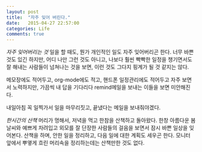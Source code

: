 ```yaml
---
layout: post
title:  "자주 잊어 버린다."
date:   2015-04-27 22:57:00
categories: Life
comments: true
---
```


*자주 잊어버리는 것* 
일을 할 때도, 뭔가 개인적인 일도 자주 잊어버리곤 한다. 너무 바쁜 것도 있긴 하지만,
어디 나만 그런 것도 아니고, 나보다 훨씬 빡빡한 일정을 챙기면서도 잘 해내는 사람들이 
넘쳐나는 것을 보면, 이런 것도 그다지 핑계가 될 것 같지는 않다. 

메모장에도 적어두고, org-mode에도 적고, 핸드폰 일정관리에도 적어두고 자주 보면서 
노력하지만, 가끔씩 내 답을 기다리다 remind메일을 보내는 이들을 보면 미안해진다. 

내일아침 꼭 일찍가서 일을 마무리짓고, 끝냈다는 메일을 보내줘야겠다.

*한시간의 산책* 
머리가 멍해서, 저녁을 먹고 한참을 산책하고 돌아왔다. 한창 아름다운 봄날씨와 
예쁘게 차려입고 외모를 잘 단장한 사람들의 걸음을 보면서 잠시 바쁜 일상을 잊어본다.
산책을 하며, 안한 일을 정리하고, 다음 일에 대한 계획도 세우곤 한다. 
모니터 앞에서 뿌옇게 흐린 머리속을 정리하는데는 산책만한 것도 없다. 
